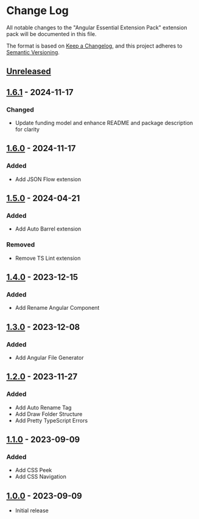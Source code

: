 # Change Log

All notable changes to the "Angular Essential Extension Pack" extension pack will be documented in this file.

The format is based on [Keep a Changelog](https://keepachangelog.com/en/1.0.0/),
and this project adheres to [Semantic Versioning](https://semver.org/spec/v2.0.0.html).

## [Unreleased]

## [1.6.1] - 2024-11-17

### Changed

- Update funding model and enhance README and package description for clarity

## [1.6.0] - 2024-11-17

### Added

- Add JSON Flow extension

## [1.5.0] - 2024-04-21

### Added

- Add Auto Barrel extension

### Removed

- Remove TS Lint extension

## [1.4.0] - 2023-12-15

### Added

- Add Rename Angular Component

## [1.3.0] - 2023-12-08

### Added

- Add Angular File Generator

## [1.2.0] - 2023-11-27

### Added

- Add Auto Rename Tag
- Add Draw Folder Structure
- Add Pretty TypeScript Errors

## [1.1.0] - 2023-09-09

### Added

- Add CSS Peek
- Add CSS Navigation

## [1.0.0] - 2023-09-09

- Initial release

[unreleased]: https://github.com/ManuelGil/vscode-angular-pack/compare/v1.6.1...HEAD
[1.6.1]: https://github.com/ManuelGil/vscode-angular-pack/compare/v1.6.0...v1.6.1
[1.6.0]: https://github.com/ManuelGil/vscode-angular-pack/compare/v1.5.0...v1.6.0
[1.5.0]: https://github.com/ManuelGil/vscode-angular-pack/compare/v1.4.0...v1.5.0
[1.4.0]: https://github.com/ManuelGil/vscode-angular-pack/compare/v1.3.0...v1.4.0
[1.3.0]: https://github.com/ManuelGil/vscode-angular-pack/compare/v1.2.0...v1.3.0
[1.2.0]: https://github.com/ManuelGil/vscode-angular-pack/compare/v1.1.0...v1.2.0
[1.1.0]: https://github.com/ManuelGil/vscode-angular-pack/compare/v1.0.0...v1.1.0
[1.0.0]: https://github.com/ManuelGil/vscode-angular-pack/releases/tag/v1.0.0
